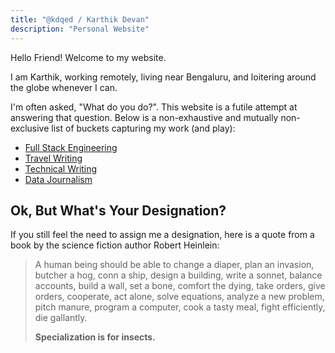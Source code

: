 ```yaml
---
title: "@kdqed / Karthik Devan"
description: "Personal Website"
---
```

Hello Friend! Welcome to my website.

I am Karthik, working remotely, living near Bengaluru, and loitering around the globe whenever I can.

I'm often asked, "What do you do?". This website is a futile attempt at answering that question. Below is a non-exhaustive and mutually non-exclusive list of buckets capturing my work (and play):

- [Full Stack Engineering](https://github.com/kdqed)
- [Travel Writing](https://mapscrollerdiaries.substack.com)
- [Technical Writing](/technical-writing)
- [Data Journalism](/data-journalism)

## Ok, But What's Your Designation?
If you still feel the need to assign me a designation, here is a quote from a book by the science fiction author Robert Heinlein:
> A human being should be able to change a diaper, plan an invasion, butcher a hog, conn a ship, design a building, write a sonnet, balance accounts, build a wall, set a bone, comfort the dying, take orders, give orders, cooperate, act alone, solve equations, analyze a new problem, pitch manure, program a computer, cook a tasty meal, fight efficiently, die gallantly.
> 
> __Specialization is for insects.__
